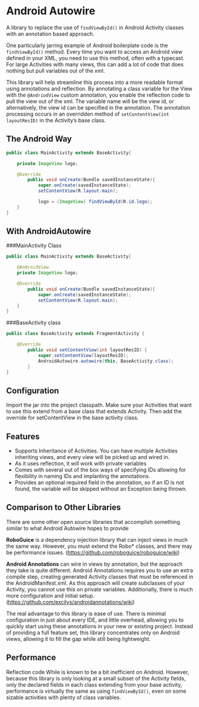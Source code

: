Android Autowire
======
A library to replace the use of ```findViewById()``` in Android Activity classes with an annotation based approach.

One particularly jarring example of Android boilerplate code is the ```findViewById()``` method.  Every time you want to access an Android view defined in your XML, you need to use this method, often with a typecast.  For large Activities with many views, this can add a lot of code that does nothing but pull variables out of the xml.

This library will help streamline this process into a more readable format using annotations and reflection.  By annotating a class variable for the View with the ```@AndriodView``` custom annotation, you enable the reflection code to pull the view out of the xml.  The variable name will be the view id, or alternatively, the view id can be specified in the annotation.  The annotation processing occurs in an overridden method of ```setContentView(int layoutResID)``` in the Activity’s base class.

The Android Way
---------
```java
public class MainActivity extends BaseActivity{

	private ImageView logo;

	@Override
    	public void onCreate(Bundle savedInstanceState){
        	super.onCreate(savedInstanceState);
        	setContentView(R.layout.main);

        	logo = (ImageView) findViewById(R.id.logo);
	}
}
```

With AndroidAutowire
------------

###MainActivity Class

```java
public class MainActivity extends BaseActivity{

	@AndroidView
	private ImageView logo;

	@Override
    	public void onCreate(Bundle savedInstanceState){
        	super.onCreate(savedInstanceState);
        	setContentView(R.layout.main);
	}
}
```

###BaseActivity class
```java
public class BaseActivity extends FragmentActivity {

	@Override
    	public void setContentView(int layoutResID) {
        	super.setContentView(layoutResID);
        	AndroidAutowire.autowire(this, BaseActivity.class);
    	}
}
```


Configuration
-------

Import the jar into the project classpath.  Make sure your Activities that want to use this extend from a base class that extends Activity.  Then add the override for setContentView in the base activity class.


Features
------
* Supports Inheritance of Activities. You can have multiple Activities inheriting views, and every view will be picked up and wired in.
* As it uses reflection, it will work with private variables
* Comes with several out of the box ways of specifying IDs allowing for flexibility in naming IDs and implanting the annotations.
* Provides an optional required field in the annotation, so if an ID is not found, the variable will be skipped without an Exception being thrown.

Comparison to Other Libraries
-------
There are some other open source libraries that accomplish something similar to what Android Autowire hopes to provide

**RoboGuice** is a dependency injection library that can inject views in much the same way.  However, you must extend the Robo* classes, and there may be performance issues. (https://github.com/roboguice/roboguice/wiki)

**Android Annotations** can wire in views by annotation, but the approach they take is quite different.  Android Annotations requires you to use an extra compile step, creating generated Activity classes that must be referenced in the AndroidManifest.xml.  As this approach will create subclasses of your Activity, you cannot use this on private variables.  Additionally, there is much more configuration and initial setup. (https://github.com/excilys/androidannotations/wiki)

The real advantage to this library is ease of use.  There is minimal configuration in just about every IDE, and little overhead, allowing you to quickly start using these annotations in your new or existing project.  Instead of providing a full feature set, this library concentrates only on Android views, allowing it to fill the gap while still being lightweight.


Performance
------
Reflection code While is known to be a bit inefficient on Android. However, because this library is only looking at a small subset of the Activity fields, only the declared fields in each class extending from your base activity, performance is virtually the same as using ```findViewById()```, even on some sizable activities with plenty of class variables.


